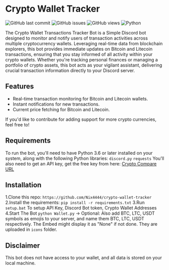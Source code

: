 # Crypto Wallet Tracker 

![GitHub last commit](https://img.shields.io/github/last-commit/Nix4444/crypto-wallet-tracker) ![GitHub issues](https://img.shields.io/github/issues-raw/Nix4444/crypto-wallet-tracker) 
![GitHub views](https://img.shields.io/github/watchers/Nix4444/crypto-wallet-tracker?style=social) ![Python](https://img.shields.io/badge/python-3.x-green.svg)


The Crypto Wallet Transactions Tracker Bot is a Simple Discord bot designed to monitor and notify users of transaction activities across multiple cryptocurrency wallets. 
Leveraging real-time data from blockchain explorers, this bot provides immediate updates on Bitcoin and Litecoin transactions, ensuring that you stay informed of all activity within your crypto wallets. Whether you're tracking personal finances or managing a portfolio of crypto assets, this bot acts as your vigilant assistant, delivering crucial transaction information directly to your Discord server.

## Features

- Real-time transaction monitoring for Bitcoin and Litecoin wallets.
- Instant notifications for new transactions.
- Current price fetching for Bitcoin and Litecoin.

If you'd like to contribute for adding support for more crypto currencies, feel free to!


## Requirements
To run the bot, you'll need to have Python 3.6 or later installed on your system, along with the following Python libraries:
``discord.py``
``requests``
You'll also need to get an API key, get the free key from here: [Crypto Compare URL](https://min-api.cryptocompare.com/)

## Installation
1.Clone this repo: ``https://github.com/Nix4444/crypto-wallet-tracker``
2.Install the requirements: ``pip install -r requirements.txt``
3.Run ``setup.bat`` To setup API Key, Discord Bot token, Crypto Wallet Addresses
4.Start The Bot ``python Wallet.py``
-> Optional: Also add BTC, LTC, USDT symbols as emojis to your server, and name them BTC, LTC, USDT respectively. The Embed might display it as "None" if not done. They are uploaded in ``icons`` folder.






## Disclaimer
This bot does not have access to your wallet, and all data is stored on your local machine.





